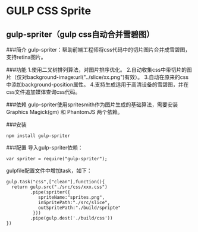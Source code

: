 GULP CSS Sprite
===============

gulp-spriter（gulp css自动合并雪碧图）
---------------------------------------

###简介
gulp-spriter：帮助前端工程师将css代码中的切片图片合并成雪碧图，支持retina图片。

###功能
1.使用二叉树排列算法，对图片排序优化。
2.自动收集css中带切片的图片（仅对background-image:url("../slice/xx.png")有效）。
3.自动在原来的css中添加background-position属性。
4.支持生成适用于高清设备的雪碧图，并在css文件追加媒体查询css代码。

###依赖
gulp-spriter使用spritesmith作为图片生成的基础算法，需要安装Graphics Magick(gm) 和 PhantomJS 两个依赖。

###安装
```
npm install gulp-spriter
```

###配置
导入gulp-spriter依赖：

```
var spriter = require("gulp-spriter");

```

gulpfile配置文件中增加task，如下：
```
gulp.task("css",["clean"],function(){
  return gulp.src("./src/css/xxx.css")
         .pipe(spriter({
            spriteName:"sprites.png",
            inSpritePath:"./src/slice",
            outSpritePath:"./build/spripte"
          }))
         .pipe(gulp.dest('./build/css'))
})
```

